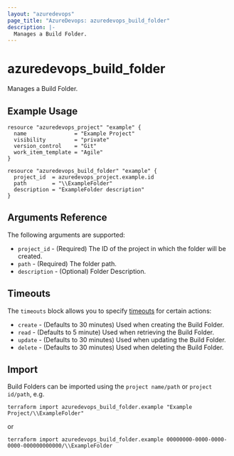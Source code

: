 ```yaml
---
layout: "azuredevops"
page_title: "AzureDevops: azuredevops_build_folder"
description: |-
  Manages a Build Folder.
---
```


# azuredevops_build_folder

Manages a Build Folder.

## Example Usage

```hcl
resource "azuredevops_project" "example" {
  name               = "Example Project"
  visibility         = "private"
  version_control    = "Git"
  work_item_template = "Agile"
}

resource "azuredevops_build_folder" "example" {
  project_id  = azuredevops_project.example.id
  path        = "\\ExampleFolder"
  description = "ExampleFolder description"
}
```

## Arguments Reference

The following arguments are supported:

* `project_id` - (Required) The ID of the project in which the folder will be created.
* `path` - (Required) The folder path.
* `description` - (Optional) Folder Description.

## Timeouts

The `timeouts` block allows you to specify [timeouts](https://developer.hashicorp.com/terraform/language/resources/syntax#operation-timeouts) for certain actions:

* `create` - (Defaults to 30 minutes) Used when creating the Build Folder.
* `read` - (Defaults to 5 minute) Used when retrieving the Build Folder.
* `update` - (Defaults to 30 minutes) Used when updating the Build Folder.
* `delete` - (Defaults to 30 minutes) Used when deleting the Build Folder.

## Import

Build Folders can be imported using the `project name/path` or `project id/path`, e.g.

```shell
terraform import azuredevops_build_folder.example "Example Project/\\ExampleFolder"
```

or

```shell
terraform import azuredevops_build_folder.example 00000000-0000-0000-0000-000000000000/\\ExampleFolder
```
